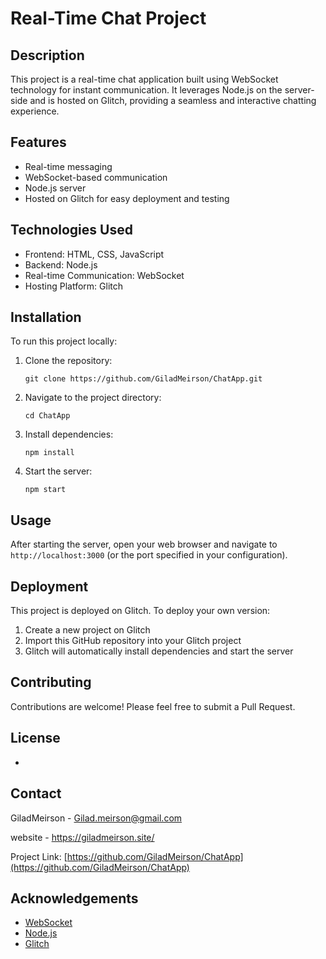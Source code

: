# Real-Time Chat Project

## Description
This project is a real-time chat application built using WebSocket technology for instant communication. It leverages Node.js on the server-side and is hosted on Glitch, providing a seamless and interactive chatting experience.

## Features
- Real-time messaging
- WebSocket-based communication
- Node.js server
- Hosted on Glitch for easy deployment and testing

## Technologies Used
- Frontend: HTML, CSS, JavaScript
- Backend: Node.js
- Real-time Communication: WebSocket
- Hosting Platform: Glitch

## Installation
To run this project locally:

1. Clone the repository:
   ```
   git clone https://github.com/GiladMeirson/ChatApp.git
   ```
2. Navigate to the project directory:
   ```
   cd ChatApp
   ```
3. Install dependencies:
   ```
   npm install
   ```
4. Start the server:
   ```
   npm start
   ```

## Usage
After starting the server, open your web browser and navigate to `http://localhost:3000` (or the port specified in your configuration).

## Deployment
This project is deployed on Glitch. To deploy your own version:

1. Create a new project on Glitch
2. Import this GitHub repository into your Glitch project
3. Glitch will automatically install dependencies and start the server

## Contributing
Contributions are welcome! Please feel free to submit a Pull Request.

## License
-

## Contact
GiladMeirson - Gilad.meirson@gmail.com

website - https://giladmeirson.site/

Project Link: [https://github.com/GiladMeirson/ChatApp](https://github.com/GiladMeirson/ChatApp)

## Acknowledgements
- [WebSocket](https://developer.mozilla.org/en-US/docs/Web/API/WebSockets_API)
- [Node.js](https://nodejs.org/)
- [Glitch](https://glitch.com/)
